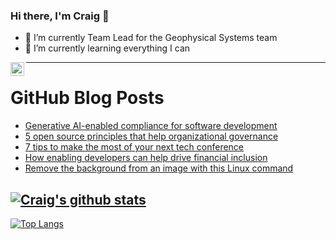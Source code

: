 ### Hi there, I'm Craig 👋

<!--
**CraigTeelFugro/CraigTeelFugro** is a ✨ _special_ ✨ repository because its `README.md` (this file) appears on your GitHub profile.

Here are some ideas to get you started:
-->

- 🔭 I’m currently Team Lead for the Geophysical Systems team
- 🌱 I’m currently learning everything I can

[<img align="left" alt="Craig Teel | LinkedIn" width="22px" src="https://cdn.jsdelivr.net/npm/simple-icons@v3/icons/linkedin.svg" />][linkedin]

---

# GitHub Blog Posts

<!-- BLOG-POST-LIST:START -->
- [Generative AI-enabled compliance for software development](https://github.blog/2023-04-11-generative-ai-enabled-compliance-for-software-development/)
- [5 open source principles that help organizational governance](https://opensource.com/article/23/4/open-source-principals-organizational-governance)
- [7 tips to make the most of your next tech conference](https://opensource.com/article/23/4/tips-tech-conference)
- [How enabling developers can help drive financial inclusion](https://github.blog/2023-04-10-how-enabling-developers-can-help-drive-financial-inclusion/)
- [Remove the background from an image with this Linux command](https://opensource.com/article/23/4/image-editing-linux-python)
<!-- BLOG-POST-LIST:END -->

## [![Craig's github stats](https://github-readme-stats.vercel.app/api?username=craigteelfugro&show_icons=true&theme=radical)](https://github.com/anuraghazra/github-readme-stats)


[linkedin]: https://linkedin.com/in/craig-teel-b8786771
[![Top Langs](https://github-readme-stats.vercel.app/api/top-langs/?username=craigteelfugro&layout=compact)](https://github.com/anuraghazra/github-readme-stats)
